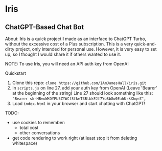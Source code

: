 # Iris 
## ChatGPT-Based Chat Bot
About:
Iris is a quick project I made as an interface to ChatGPT Turbo, without the excessive cost of a Plus subscription. This is a very quick-and-dirty project, only intended for personal use. However, it is very easy to set up, so I thought I would share it if others wanted to use it.

NOTE: To use Iris, you will need an API auth key from OpenAI

Quickstart
1. Clone this repo: `clone https://github.com/IAmJamesHall/iris.git`
2. In `scripts.js` on line 27, add your auth key from OpenAI (Leave 'Bearer' at the beginning of the string)
    Line 27 should look something like this:
    `"Bearer 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",`
3. Load `index.html` in your browser and start chatting with ChatGPT!

TODO:
- use cookies to remember:
    - total cost
    - other conversations
- get code rendering to work right (at least stop it from deleting whitespace)